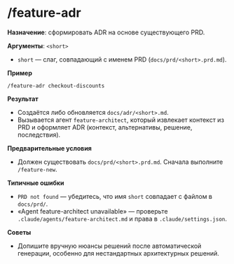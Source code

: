 # /feature-adr

**Назначение**: сформировать ADR на основе существующего PRD.

**Аргументы**: `<short>`
- `short` — слаг, совпадающий с именем PRD (`docs/prd/<short>.prd.md`).

**Пример**
```
/feature-adr checkout-discounts
```

**Результат**
- Создаётся либо обновляется `docs/adr/<short>.md`.
- Вызывается агент `feature-architect`, который извлекает контекст из PRD и оформляет ADR (контекст, альтернативы, решение, последствия).

**Предварительные условия**
- Должен существовать `docs/prd/<short>.prd.md`. Сначала выполните `/feature-new`.

**Типичные ошибки**
- `PRD not found` — убедитесь, что имя `short` совпадает с файлом в `docs/prd/`.
- «Agent feature-architect unavailable» — проверьте `.claude/agents/feature-architect.md` и права в `.claude/settings.json`.

**Советы**
- Допишите вручную нюансы решений после автоматической генерации, особенно для нестандартных архитектурных решений.
